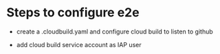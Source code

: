 # Steps to configure e2e
- create a .cloudbuild.yaml and configure cloud build to listen to github

- add cloud build service account as IAP user
